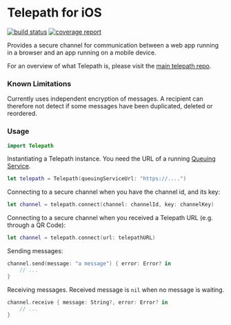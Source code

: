Telepath for iOS
================
[![build status](https://gitlab.ta.philips.com/blockchain-lab/telepath-ios/badges/master/build.svg)](https://gitlab.ta.philips.com/blockchain-lab/telepath/commits/master)
[![coverage report](https://gitlab.ta.philips.com/blockchain-lab/telepath-ios/badges/master/coverage.svg)](https://gitlab.ta.philips.com/blockchain-lab/telepath/commits/master)

Provides a secure channel for communication between a web app running in a browser and an app running on a mobile device.

For an overview of what Telepath is, please visit the [main telepath repo][2].

### Known Limitations

Currently uses independent encryption of messages. A recipient can therefore not detect if some messages have been duplicated, deleted or reordered.

### Usage

```swift
import Telepath
```

Instantiating a Telepath instance. You need the URL of a running [Queuing Service][3].

```swift
let telepath = Telepath(queuingServiceUrl: "https://....")
```

Connecting to a secure channel when you have the channel id, and its key:

```swift
let channel = telepath.connect(channel: channelId, key: channelKey)
```

Connecting to a secure channel when you received a Telepath URL (e.g. through a QR Code):

```swift
let channel = telepath.connect(url: telepathURL)
```

Sending messages:

```swift
channel.send(message: "a message") { error: Error? in
    // ...
}
```

Receiving messages. Received message is `nil` when no message is waiting.

```swift
channel.receive { message: String?, error: Error? in
    // ...
}
```

[1]: https://en.wikipedia.org/wiki/Network_address_translation
[2]: https://gitlab.ta.philips.com/blockchain-lab/telepath
[3]: https://gitlab.ta.philips.com/blockchain-lab/telepath-queuing-service

